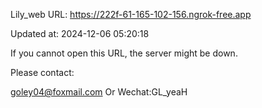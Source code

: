 Lily_web URL: https://222f-61-165-102-156.ngrok-free.app

Updated at: 2024-12-06 05:20:18

If you cannot open this URL, the server might be down.

Please contact: 

goley04@foxmail.com Or Wechat:GL_yeaH